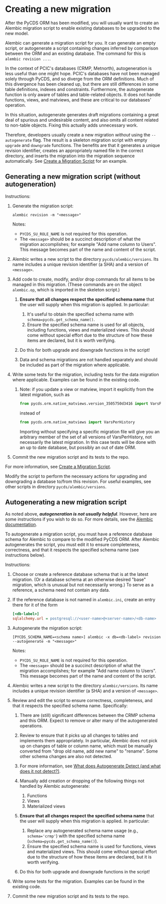 # Creating a new migration

After the PyCDS ORM has been modified, you will usually want to create an Alembic migration script to enable existing databases to be upgraded to the new model.

Alembic can generate a migration script for you. It can generate an empty script, or autogenerate a script containing changes inferred by comparison between the ORM and an existing database. The command for this is `alembic revision ...`.

In the context of PCIC's databases (CRMP, Metnorth), autogeneration is less useful than one might hope. PCIC's databases have not been managed solely through PyCDS, and so diverge from the ORM definitions. Much of this divergence has been cleaned up, but there are still differences in some table definitions, indexes and constraints. Furthermore, the autogenerate function is only aware of tables and table-related objects. It does not handle functions, views, and matviews, and these are critical to our databases' operation. 

In this situation, autogenerate generates draft migrations containing a great deal of spurious and undesirable content, and also omits all content related to non-table objects. Fixing this actually adds unnecessary work.

Therefore, developers usually create a new migration _without_ using the `--autogenerate` flag. The result is a skeleton migration script with empty `upgrade` and `downgrade` functions. The benefits are that it generates a unique revision identifier, creates an appropriately named file in the correct directory, and inserts the migration into the migration sequence automatically. See [Create a Migration Script](https://alembic.sqlalchemy.org/en/latest/tutorial.html#create-a-migration-script) for an example.

## Generating a new migration script (without autogeneration)

Instructions:

1. Generate the migration script:

    ```shell script
    alembic revision -m "<message>"
    ```

   Notes:
   - `PYCDS_SU_ROLE_NAME` is not required for this operation.
   - The `<message>` should be a succinct description of what the migration accomplishes; for example "Add name column to Users". This message becomes part of the name and content of the script.

2. Alembic writes a new script to the directory `pycds/alembic/versions`. Its name includes a unique revision identifier (a SHA) and a version of `<message>`.

3. Add code to create, modify, and/or drop commands for all items to be managed in this migration. (These commands are on the object `alembic.op`, which is imported in the skeleton script.)

   1. **Ensure that all changes respect the specified schema name** that the user will supply when this migration is applied. In particular:
      1. It's useful to obtain the specified schema name with `schema=pycds.get_schema_name()`.
      2. Ensure the specified schema name is used for all objects, including functions, views and materialized views. This should come without special effort due to the structure of how these items are declared, but it is worth verifying.

   2. Do this for both upgrade and downgrade functions in the script!
   3. Data and schema migrations are not handled separately and should be included as part of the migration where applicable.

4. Write some tests for the migration, including tests for the data migration where applicable. Examples can be found in the existing code. 
    1. Note: if you update a view or matview, import it explicitly from the latest migration, such as
        ```python 
        from pycds.orm.native_matviews.version_3505750d3416 import VarsPerHistory
        ```
        instead of 
    
        ```python 
        from pycds.orm.native_matviews import VarsPerHistory
        ```
        Importing without specifying a specific migration file will give you an arbitrary member of the set of all versions of VarsPerHistory, not necessarily the latest migration. In this case tests will be done with an up to date database, but possibly an out of date ORM.

5. Commit the new migration script and its tests to the repo.

For more information, see [Create a Migration Script](https://alembic.sqlalchemy.org/en/latest/tutorial.html#create-a-migration-script).

Modify the script to perform the necessary actions for upgrading and downgrading a database to/from this revision. For useful examples, see other scripts in directory `pycds/alembic/versions`. 

## Autogenerating a new migration script

As noted above, **_autogeneration is not usually helpful_**. However, here are some instructions if you wish to do so. For more details, see the [Alembic documentation](https://alembic.sqlalchemy.org/en/latest/autogenerate.html).

To autogenerate a migration script, you must have a reference database schema for Alembic to compare to the modified PyCDS ORM. After Alembic autogenerates the script, you must edit it to ensure completeness, correctness, and that it respects the specified schema name (see instructions below).

Instructions:

1. Choose or create a reference database schema that is at the latest migration. (Or a database schema at an otherwise desired "base" migration, which is unusual but not necessarily wrong.)
   To serve as a reference, a schema need not contain any data.

1. If the reference database is not named in `alembic.ini`, create an entry there for it of the form

   ```ini
   [<db-label>]
   sqlalchemy.url = postgresql://<user-name>@<server-name>/<db-name>
   ```

1. Autogenerate the migration script:

    ```shell script
    [PYCDS_SCHEMA_NAME=<schema name>] alembic -x db=<db-label> revision --autogenerate -m "<message>"
    ```

   Notes:
   - `PYCDS_SU_ROLE_NAME` is not required for this operation.
   - The `<message>` should be a succinct description of what the migration accomplishes; for example "Add name column to Users". This message becomes part of the name and content of the script.

1. Alembic writes a new script to the directory `alembic/versions`. Its name includes a unique revision identifier (a SHA) and a version of `<message>`.

1. Review and edit the script to ensure correctness, completeness, and that it respects the specified schema name. Specifically:

   1. There are (still) significant differences between the CRMP schema and this ORM. Expect to remove or alter many of the autogenerated operations.

   2. Review to ensure that it picks up all changes to tables and implements them appropriately.
      In particular, Alembic does not pick up on changes of table or column name, which must be manually converted from "drop old name, add new name" to "rename". Some other schema changes are also not detected.

   3. For more information, see [What does Autogenerate Detect (and what does it not detect?)](https://alembic.sqlalchemy.org/en/latest/autogenerate.html#what-does-autogenerate-detect-and-what-does-it-not-detect).

   4. Manually add creation or dropping of the following things not handled by Alembic autogenerate:
      1. Functions
      1. Views
      1. Materialized views

   5. **Ensure that all changes respect the specified schema name** that the user will supply when this migration is applied. In particular:
      1. Replace any autogenerated schema name usage (e.g., `schema='crmp'`) with the specified schema name (`schema=pycds.get_schema_name()`).
      1. Ensure the specified schema name is used for functions, views and materialized views. This should come without special effort due to the structure of how these items are declared, but it is worth verifying.

   6. Do this for both upgrade and downgrade functions in the script!

1. Write some tests for the migration. Examples can be found in the existing code.

1. Commit the new migration script and its tests to the repo.


